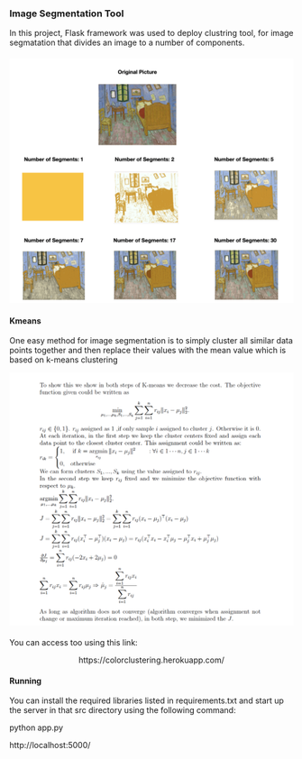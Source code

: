 ### Image Segmentation Tool 
<p align = "justify">
In this project,  Flask framework was used to deploy clustring tool, for image segmatation that divides an image to a number of components. 
</p>

#### 
<p align = "center">
	<img src = "https://github.com/rojinnew/image_segmentation/blob/master/segments.png">
</p>

#### Kmeans 
One easy method for image segmentation is to simply cluster all similar data points together and then replace their values with the mean value which is based on k-means clustering
<p align = "center">
	<img src = "https://github.com/rojinnew/image_segmentation/blob/master/kmeans.png">
</p>

####
You can access too using this link:
<p align = "center">
https://colorclustering.herokuapp.com/
</p>

 
#### Running 
You can install the required libraries listed in requirements.txt and start up the server in that src directory using the following command: 
 
python app.py 
 
http://localhost:5000/
